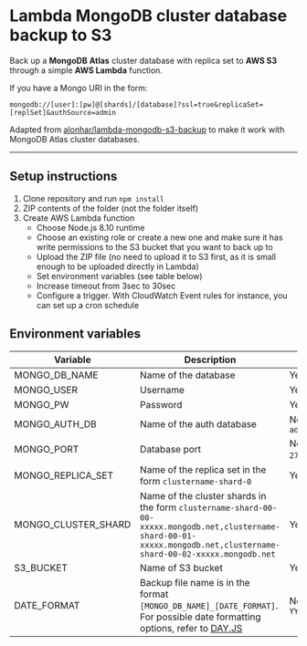 # Lambda MongoDB cluster database backup to S3

Back up a **MongoDB Atlas** cluster database with replica set to **AWS S3** through a simple **AWS Lambda** function.

If you have a Mongo URI in the form:
```
mongodb://[user]:[pw]@[shards]/[database]?ssl=true&replicaSet=[replSet]&authSource=admin
```

Adapted from [alonhar/lambda-mongodb-s3-backup](https://github.com/alonhar/lambda-mongodb-s3-backup) to make it work with MongoDB Atlas cluster databases.

___

## Setup instructions

1. Clone repository and run `npm install`
2. ZIP contents of the folder (not the folder itself)
3. Create AWS Lambda function
   - Choose Node.js 8.10 runtime
   - Choose an existing role or create a new one and make sure it has write permissions to the S3 bucket that you want to back up to
   - Upload the ZIP file (no need to upload it to S3 first, as it is small enough to be uploaded directly in Lambda)
   - Set environment variables (see table below)
   - Increase timeout from 3sec to 30sec
   - Configure a trigger. With CloudWatch Event rules for instance, you can set up a cron schedule

## Environment variables

| Variable | Description | Required? |
| --- | --- | --- |
| MONGO_DB_NAME | Name of the database | Yes |
| MONGO_USER | Username | Yes |
| MONGO_PW | Password | Yes |
| MONGO_AUTH_DB | Name of the auth database | No. Default is `admin` |
| MONGO_PORT | Database port | No (default is `27017`) |
| MONGO_REPLICA_SET | Name of the replica set in the form `clustername-shard-0` | Yes |
| MONGO_CLUSTER_SHARD | Name of the cluster shards in the form `clustername-shard-00-00-xxxxx.mongodb.net,clustername-shard-00-01-xxxxx.mongodb.net,clustername-shard-00-02-xxxxx.mongodb.net` | Yes |
| S3_BUCKET | Name of S3 bucket | Yes |
| DATE_FORMAT | Backup file name is in the format `[MONGO_DB_NAME]_[DATE_FORMAT]`. For possible date formatting options, refer to [DAY.JS](https://github.com/iamkun/dayjs) | No. Default is `YYYYMMDD_HHmmss` |
